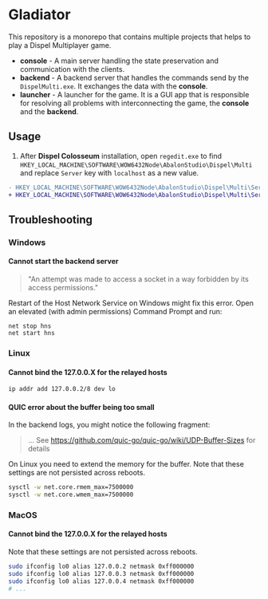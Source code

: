# Gladiator

This repository is a monorepo that contains multiple projects that helps to play a Dispel Multiplayer game.

* **console** - A main server handling the state preservation and communication with the clients.
* **backend** - A backend server that handles the commands send by the `DispelMulti.exe`. It exchanges the data with the **console**.
* **launcher** - A launcher for the game. It is a GUI app that is responsible for resolving all problems with interconnecting the game, the **console** and the **backend**.

## Usage

1. After **Dispel Colosseum** installation, open `regedit.exe` to find `HKEY_LOCAL_MACHINE\SOFTWARE\WOW6432Node\AbalonStudio\Dispel\Multi` and replace `Server` key with `localhost` as a new value.

```diff
- HKEY_LOCAL_MACHINE\SOFTWARE\WOW6432Node\AbalonStudio\Dispel\Multi\Server dispel.e2soft.com
+ HKEY_LOCAL_MACHINE\SOFTWARE\WOW6432Node\AbalonStudio\Dispel\Multi\Server localhost
```

## Troubleshooting

### Windows 

#### Cannot start the backend server

> "An attempt was made to access a socket in a way forbidden by its access permissions."

Restart of the Host Network Service on Windows might fix this error. Open an elevated (with admin permissions) Command Prompt and run:

```console
net stop hns
net start hns
```

### Linux  

#### Cannot bind the 127.0.0.X for the relayed hosts

```bash
ip addr add 127.0.0.2/8 dev lo
```

#### QUIC error about the buffer being too small

In the backend logs, you might notice the following fragment:

> ... See https://github.com/quic-go/quic-go/wiki/UDP-Buffer-Sizes for details

On Linux you need to extend the memory for the buffer. 
Note that these settings are not persisted across reboots.

```bash
sysctl -w net.core.rmem_max=7500000
sysctl -w net.core.wmem_max=7500000
```


### MacOS

#### Cannot bind the 127.0.0.X for the relayed hosts

Note that these settings are not persisted across reboots.

```bash
sudo ifconfig lo0 alias 127.0.0.2 netmask 0xff000000
sudo ifconfig lo0 alias 127.0.0.3 netmask 0xff000000
sudo ifconfig lo0 alias 127.0.0.4 netmask 0xff000000
# ...
```
